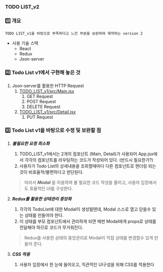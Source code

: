 ### TODO LIST_v2
### 1️⃣ 개요
    TODO LIST_v1을 바탕으로 부족하다고 느낀 부분을 보완하여 제작하는 version 2
- 사용 기술 스택
  - React
  - Redux
  - Json-server

### 2️⃣ Todo List v1에서 구현해 놓은 것
  1. Json-server를 활용한 HTTP Request
     1. [TODO_LIST_v1/src/Main.jsx](https://github.com/augusstt06/TODO_LIST_v1/blob/master/src/Main.jsx)
        1. GET Request
        2. POST Request
        3. DELETE Request
     2. [TODO_LIST_v1/src/Detail.jsx](https://github.com/augusstt06/TODO_LIST_v1/blob/master/src/Detail.jsx)
        1. PUT Request

### 3️⃣ Todo List v1을 바탕으로 수정 및 보완할 점
  1. ___불필요한 요청 최소화___  
     1. TODO_LIST_v1에서는 2개의 컴포넌트 (Main, Detail)가 사용되어 App.jsx에서 각각의 컴포넌트를 라우팅하는 코드가 작성되어 있다. (반드시 필요한가?)
     2. 사용자가 Todo List의 상세내용을 조회할때마다 다른 컴포넌트로 렌더링 되는것이 비효율적/불편하다고 판단된다.
     >따라서 ___Modal___ 을 이용하여 불 필요한 코드 작성을 줄이고, 사용자 입장에서도 효율적인 UI를 구성한다.  
  
  2. ___Redux를 활용한 상태관리 중앙화___
     1. 각각의 TodoList에 대한 Modal이 생성될텐데, Modal 스스로 열고 닫을수 있는 상태를 만들어야 한다.
     2. 이 상태를 부모 컴포넌트에서 관리하게 되면 매번 Modal에게 props로 상태를 전달해야 하므로 코드가 무거워진다.
     > Redux를 사용한 상태의 중앙관리로 Modal이 직접 상태를 변경할수 있게 만들어 준다.  
 
  
  3. ___CSS 적용___
     1. 사용자 입장에서 한 눈에 들어오고, 직관적인 UI구성을 위해 CSS를 적용한다  

    